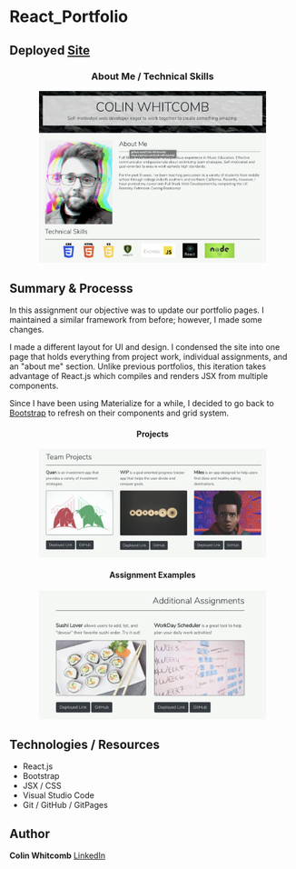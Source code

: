 # React_Portfolio


<h2>
Deployed <a href="https://colin-whitcomb.github.io/React_Portfolio/">Site</a>
</h2>

<h3 align="center">
About Me / Technical Skills
</h3>

<p align="center">
    <img src="portfolio/images/ss19.png" width="400" />
</p>

## Summary & Processs

In this assignment our objective was to update our portfolio pages. I maintained a similar framework from before; however, I made some changes.

I made a different layout for UI and design. I condensed the site into one page that holds everything from project work, individual assignments, and an "about me" section. Unlike previous portfolios, this iteration takes advantage of React.js which compiles and renders JSX from multiple components.

Since I have been using Materialize for a while, I decided to go back to <a href="https://getbootstrap.com/">Bootstrap</a> to refresh on their components and grid system. 

<h4 align="center">
Projects 
</h4>

<p align="center">
    <img src="portfolio/images/ss18.png" width="400" />
</p>


<h4 align="center">
Assignment Examples 
</h4>

<p align="center">
    <img src="portfolio/images/ss17.png" width="400" />
</p>


## Technologies / Resources
- React.js
- Bootstrap 
- JSX / CSS  
- Visual Studio Code
- Git / GitHub / GitPages

## Author

**Colin Whitcomb** [LinkedIn](https://www.linkedin.com/in/colin-whitcomb-b808301a6/)